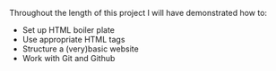 Throughout the length of this project I will have demonstrated how to:
- Set up HTML boiler plate
- Use appropriate HTML tags
- Structure a (very)basic website 
- Work with Git and Github 
